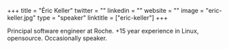+++
title = "Éric Keller"
twitter = ""
linkedin = ""
website = ""
image = "eric-keller.jpg"
type = "speaker"
linktitle = ["eric-keller"]
+++

Principal software engineer at Roche.
+15 year experience in Linux, opensource.
Occasionally speaker.